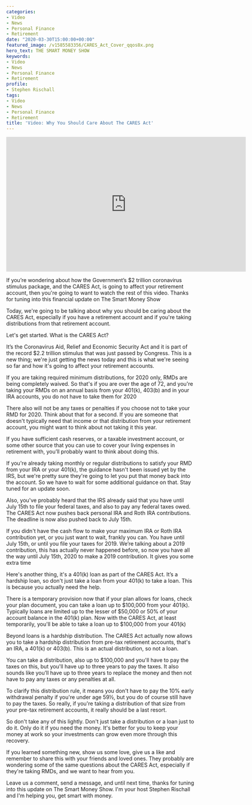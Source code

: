 ```yaml
---
categories:
- Video
- News
- Personal Finance
- Retirement
date: "2020-03-30T15:00:00+00:00"
featured_image: /v1585583356/CARES_Act_Cover_qqos8x.png
hero_text: THE SMART MONEY SHOW
keywords:
- Video
- News
- Personal Finance
- Retirement
profile:
- Stephen Rischall
tags:
- Video
- News
- Personal Finance
- Retirement
title: 'Video: Why You Should Care About The CARES Act'
---
```

<iframe src="https://player.vimeo.com/video/401731185" width="640" height="360" frameborder="0" allow="autoplay; fullscreen" allowfullscreen></iframe>

If you’re wondering about how the Government’s $2 trillion coronavirus stimulus package, and the CARES Act, is going to affect your retirement account, then you're going to want to watch the rest of this video. Thanks for tuning into this financial update on The Smart Money Show

Today, we're going to be talking about why you should be caring about the CARES Act, especially if you have a retirement account and if you're taking distributions from that retirement account.

Let's get started. What is the CARES Act?

It’s the Coronavirus Aid, Relief and Economic Security Act and it is part of the record $2.2 trillion stimulus that was just passed by Congress. This is a new thing; we're just getting the news today and this is what we're seeing so far and how it's going to affect your retirement accounts.

If you are taking required minimum distributions, for 2020 only, RMDs are being completely waived. So that's if you are over the age of 72, and you're taking your RMDs on an annual basis from your 401(k), 403(b) and in your IRA accounts, you do not have to take them for 2020

There also will not be any taxes or penalties if you choose not to take your RMD for 2020. Think about that for a second. If you are someone that doesn't typically need that income or that distribution from your retirement account, you might want to think about not taking it this year.

If you have sufficient cash reserves, or a taxable investment account, or some other source that you can use to cover your living expenses in retirement with, you’ll probably want to think about doing this.

If you're already taking monthly or regular distributions to satisfy your RMD from your IRA or your 401(k), the guidance hasn't been issued yet by the IRS, but we're pretty sure they're going to let you put that money back into the account. So we have to wait for some additional guidance on that. Stay tuned for an update soon.

Also, you've probably heard that the IRS already said that you have until July 15th to file your federal taxes, and also to pay any federal taxes owed. The CARES Act now pushes back personal IRA and Roth IRA contributions. The deadline is now also pushed back to July 15th.

If you didn't have the cash flow to make your maximum IRA or Roth IRA contribution yet, or you just want to wait, frankly you can. You have until July 15th, or until you file your taxes for 2019. We’re talking about a 2019 contribution, this has actually never happened before, so now you have all the way until July 15th, 2020 to make a 2019 contribution. It gives you some extra time

Here's another thing, it's a 401(k) loan as part of the CARES Act. It’s a hardship loan, so don't just take a loan from your 401(k) to take a loan. This is because you actually need the help.

There is a temporary provision now that if your plan allows for loans, check your plan document, you can take a loan up to $100,000 from your 401(k). Typically loans are limited up to the lesser of $50,000 or 50% of your account balance in the 401(k) plan. Now with the CARES Act, at least temporarily, you'll be able to take a loan up to $100,000 from your 401(k)

Beyond loans is a hardship distribution. The CARES Act actually now allows you to take a hardship distribution from pre-tax retirement accounts, that's an IRA, a 401(k) or 403(b). This is an actual distribution, so not a loan.

You can take a distribution, also up to $100,000 and you'll have to pay the taxes on this, but you'll have up to three years to pay the taxes. It also sounds like you’ll have up to three years to replace the money and then not have to pay any taxes or any penalties at all.

To clarify this distribution rule, it means you don't have to pay the 10% early withdrawal penalty if you're under age 59½, but you do of course still have to pay the taxes. So really, if you're taking a distribution of that size from your pre-tax retirement accounts, it really should be a last resort.

So don't take any of this lightly. Don't just take a distribution or a loan just to do it. Only do it if you need the money. It's better for you to keep your money at work so your investments can grow even more through this recovery.

If you learned something new, show us some love, give us a like and remember to share this with your friends and loved ones. They probably are wondering some of the same questions about the CARES Act, especially if they're taking RMDs, and we want to hear from you.

Leave us a comment, send a message, and until next time, thanks for tuning into this update on The Smart Money Show. I'm your host Stephen Rischall and I'm helping you, get smart with money.
